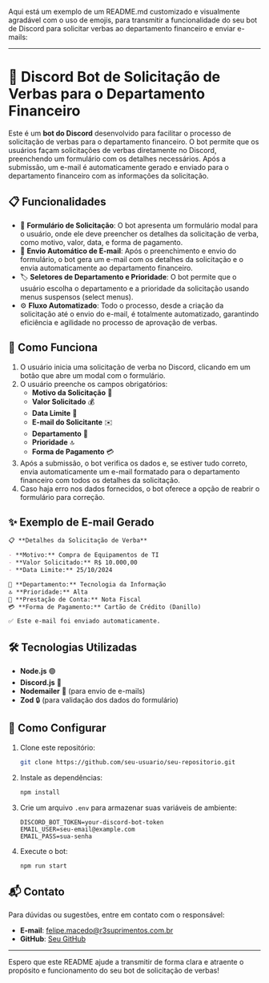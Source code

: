 Aqui está um exemplo de um README.md customizado e visualmente agradável com o uso de emojis, para transmitir a funcionalidade do seu bot de Discord para solicitar verbas ao departamento financeiro e enviar e-mails:

---

# 💸 Discord Bot de Solicitação de Verbas para o Departamento Financeiro

Este é um **bot do Discord** desenvolvido para facilitar o processo de solicitação de verbas para o departamento financeiro. O bot permite que os usuários façam solicitações de verbas diretamente no Discord, preenchendo um formulário com os detalhes necessários. Após a submissão, um e-mail é automaticamente gerado e enviado para o departamento financeiro com as informações da solicitação.

## 📋 Funcionalidades

- 📑 **Formulário de Solicitação**: O bot apresenta um formulário modal para o usuário, onde ele deve preencher os detalhes da solicitação de verba, como motivo, valor, data, e forma de pagamento.
- 📧 **Envio Automático de E-mail**: Após o preenchimento e envio do formulário, o bot gera um e-mail com os detalhes da solicitação e o envia automaticamente ao departamento financeiro.
- 🏷️ **Seletores de Departamento e Prioridade**: O bot permite que o usuário escolha o departamento e a prioridade da solicitação usando menus suspensos (select menus).
- ⚙️ **Fluxo Automatizado**: Todo o processo, desde a criação da solicitação até o envio do e-mail, é totalmente automatizado, garantindo eficiência e agilidade no processo de aprovação de verbas.

## 🚀 Como Funciona

1. O usuário inicia uma solicitação de verba no Discord, clicando em um botão que abre um modal com o formulário.
2. O usuário preenche os campos obrigatórios:
   - **Motivo da Solicitação** 📝
   - **Valor Solicitado** 💰
   - **Data Limite** 📅
   - **E-mail do Solicitante** ✉️
   - **Departamento** 🏢
   - **Prioridade** 🔝
   - **Forma de Pagamento** 💳
3. Após a submissão, o bot verifica os dados e, se estiver tudo correto, envia automaticamente um e-mail formatado para o departamento financeiro com todos os detalhes da solicitação.
4. Caso haja erro nos dados fornecidos, o bot oferece a opção de reabrir o formulário para correção.

## ✨ Exemplo de E-mail Gerado

```markdown
📋 **Detalhes da Solicitação de Verba**

- **Motivo:** Compra de Equipamentos de TI
- **Valor Solicitado:** R$ 10.000,00
- **Data Limite:** 25/10/2024

🏢 **Departamento:** Tecnologia da Informação  
🔝 **Prioridade:** Alta  
🧾 **Prestação de Conta:** Nota Fiscal  
💳 **Forma de Pagamento:** Cartão de Crédito (Danillo)

✅ Este e-mail foi enviado automaticamente.
```

## 🛠️ Tecnologias Utilizadas

- **Node.js** 🟢
- **Discord.js** 🤖
- **Nodemailer** 📧 (para envio de e-mails)
- **Zod** 🔒 (para validação dos dados do formulário)

## 📝 Como Configurar

1. Clone este repositório:

   ```bash
   git clone https://github.com/seu-usuario/seu-repositorio.git
   ```

2. Instale as dependências:

   ```bash
   npm install
   ```

3. Crie um arquivo `.env` para armazenar suas variáveis de ambiente:

   ```plaintext
   DISCORD_BOT_TOKEN=your-discord-bot-token
   EMAIL_USER=seu-email@example.com
   EMAIL_PASS=sua-senha
   ```

4. Execute o bot:

   ```bash
   npm run start
   ```

## 📬 Contato

Para dúvidas ou sugestões, entre em contato com o responsável:

- **E-mail**: felipe.macedo@r3suprimentos.com.br
- **GitHub**: [Seu GitHub](https://github.com/seu-usuario)

---

Espero que este README ajude a transmitir de forma clara e atraente o propósito e funcionamento do seu bot de solicitação de verbas!
